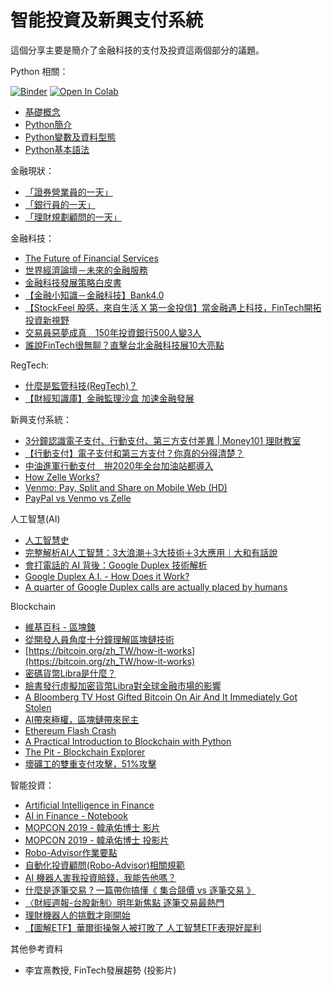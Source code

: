 # 智能投資及新興支付系統

這個分享主要是簡介了金融科技的支付及投資這兩個部分的議題。

Python 相關：

[![Binder](https://mybinder.org/badge_logo.svg)](https://mybinder.org/v2/gh/victorgau/fintech_investment_payment/master)
[![Open In Colab](https://colab.research.google.com/assets/colab-badge.svg)](https://colab.research.google.com/github/victorgau/fintech_investment_payment/)

* [基礎概念](http://bit.ly/2Xkl9IG)
* [Python簡介](http://bit.ly/2NNVswV)
* [Python變數及資料型態](http://bit.ly/2ps9US0)
* [Python基本語法](http://bit.ly/34pdlri)

金融現狀：

* [「證券營業員的一天」](https://www.youtube.com/watch?v=QhfXQRQHRgQ)
* [「銀行員的一天」](https://www.youtube.com/watch?v=N9kY6YAEuIk)
* [「理財規劃顧問的一天」](https://www.youtube.com/watch?v=aur-z_6sYyE)

金融科技：

* [The Future of Financial Services](http://www3.weforum.org/docs/WEF_The_future__of_financial_services.pdf)
* [世界經濟論壇－未來的金融服務](https://www.stockfeel.com.tw/2015%E5%B9%B4%E4%B8%96%E7%95%8C%E7%B6%93%E6%BF%9F%E8%AB%96%E5%A3%87%EF%BC%8D%E6%9C%AA%E4%BE%86%E7%9A%84%E9%87%91%E8%9E%8D%E6%9C%8D%E5%8B%99/)
* [金融科技發展策略白皮書](http://www.tfsr.org.tw/Uploads/files/1050518%E9%87%91%E8%9E%8D%E7%A7%91%E6%8A%80%E7%99%BC%E5%B1%95%E7%AD%96%E7%95%A5%E7%99%BD%E7%9A%AE%E6%9B%B8.pdf)
* [【金融小知識－金融科技】Bank4.0](https://www.youtube.com/watch?v=ddYeYnfMtuA)
* [【StockFeel 股感，來自生活 X 第一金投信】當金融遇上科技，FinTech開拓投資新視野](https://www.youtube.com/watch?v=j8le136cNKs)
* [交易員惡夢成真　150年投資銀行500人變3人](https://tw.appledaily.com/new/realtime/20180501/1344942/)
* [誰說FinTech很無聊？直擊台北金融科技展10大亮點](https://www.gvm.com.tw/article/69735)

RegTech:

* [什麼是監管科技(RegTech)？](https://www.inside.com.tw/article/7029-what-is-regtech)
* [【財經知識庫】金融監理沙盒 加速金融發展](https://www.youtube.com/watch?v=40il8F14VVA)

新興支付系統：

* [3分鐘認識電子支付、行動支付、第三方支付差異 | Money101 理財教室](https://www.youtube.com/watch?v=JUd2gCRpjnM)
* [【行動支付】電子支付和第三方支付？你真的分得清楚？](http://playlifecloud.com/20180514-payments/)
* [中油進軍行動支付　拚2020年全台加油站都導入](https://www.youtube.com/watch?v=Nn96PgHQtr4)
* [How Zelle Works?](https://www.youtube.com/watch?v=IDZa1wRsCYM)
* [Venmo: Pay, Split and Share on Mobile Web (HD)](https://www.youtube.com/watch?v=6kSk9sc6NTQ)
* [PayPal vs Venmo vs Zelle](https://zipbooks.com/blog/paypal-vs-venmo-vs-zelle/)

人工智慧(AI)

* [人工智慧史](https://zh.wikipedia.org/wiki/%E4%BA%BA%E5%B7%A5%E6%99%BA%E8%83%BD%E5%8F%B2)
* [完整解析AI人工智慧：3大浪潮＋3大技術＋3大應用｜大和有話說](https://dahetalk.com/2018/04/08/%E5%AE%8C%E6%95%B4%E8%A7%A3%E6%9E%90ai%E4%BA%BA%E5%B7%A5%E6%99%BA%E6%85%A7%EF%BC%9A3%E5%A4%A7%E6%B5%AA%E6%BD%AE%EF%BC%8B3%E5%A4%A7%E6%8A%80%E8%A1%93%EF%BC%8B3%E5%A4%A7%E6%87%89%E7%94%A8%EF%BD%9C/)
* [會打電話的 AI 背後：Google Duplex 技術解析](http://technews.tw/2018/05/10/google-duplex-an-ai-system-for-accomplishing-real-world-tasks-over-the-phone/)
* [Google Duplex A.I. - How Does it Work?](https://www.youtube.com/watch?v=IuIpgArEZig)
* [A quarter of Google Duplex calls are actually placed by humans](https://www.theverge.com/2019/5/22/18636138/google-duplex-human-callers-25-percent-ai-restaurant-booking)


Blockchain

* [維基百科 - 區塊鍊](https://zh.wikipedia.org/wiki/%E5%8C%BA%E5%9D%97%E9%93%BE)
* [從開發人員角度十分鐘理解區塊鏈技術](https://www.slideshare.net/WillHuangTW/blockchain-from-a-developers-perspective)
* [https://bitcoin.org/zh_TW/how-it-works](https://bitcoin.org/zh_TW/how-it-works)
* [密碼貨幣Libra是什麼？](https://www.bnext.com.tw/article/53751/what-is-facebook-libra-cryptocurrency)
* [臉書發行虛擬加密貨幣Libra對全球金融市場的影響](https://www.bankchb.com/chb_2a_resource/leap_do/gallery/1570093382019/68-9-%E5%B0%88%E9%A1%8C%E8%AD%AF%E8%BF%B0.pdf)
* [A Bloomberg TV Host Gifted Bitcoin On Air And It Immediately Got Stolen](https://www.businessinsider.com/bloomberg-matt-miller-bitcoin-gift-stolen-2013-12)
* [AI帶來極權，區塊鏈帶來民主](https://www.cw.com.tw/article/article.action?id=5092580)
* [Ethereum Flash Crash](https://www.cnbc.com/2017/06/22/ethereum-price-crash-10-cents-gdax-exchange-after-multimillion-dollar-trade.html)
* [A Practical Introduction to Blockchain with Python](http://adilmoujahid.com/posts/2018/03/intro-blockchain-bitcoin-python/)
* [The Pit - Blockchain Explorer](https://www.blockchain.com/explorer)
* [壞礦工的雙重支付攻擊，51%攻擊](https://www.bitcoin-info.guide/%E5%85%A5%E9%96%80%E6%8C%87%E5%BC%95/%E6%AF%94%E7%89%B9%E5%B9%A3%E9%81%8B%E4%BD%9C%E5%8E%9F%E7%90%86/%E9%9B%99%E9%87%8D%E6%94%AF%E4%BB%98%E6%94%BB%E6%93%8A)

智能投資：

* [Artificial Intelligence in Finance](https://hilpisch.com/pycontw.pdf)
* [AI in Finance - Notebook](https://hilpisch.com/pycontw.html)
* [MOPCON 2019 - 韓承佑博士 影片](https://www.youtube.com/watch?v=v7MgZLIc-ds)
* [MOPCON 2019 - 韓承佑博士 投影片](https://www.finlab.tw/slide_mopcon.pdf)
* [Robo-Advisor作業要點](http://www.selaw.com.tw/LawContent.aspx?LawID=G0103923)
* [自動化投資顧問(Robo-Advisor)相關規範](http://www.fsc.gov.tw/fckdowndoc?file=/01-1-5-13-%E5%B0%88%E9%A1%8C%E4%B8%80-%E8%87%AA%E5%8B%95%E5%8C%96%E6%8A%95%E8%B3%87%E9%A1%A7%E5%95%8F(Robo%20Advisor)%E7%9B%B8%E9%97%9C%E8%A6%8F%E7%AF%84.pdf&flag=doc)
* [AI 機器人害我投資賠錢，我能告他嗎？](https://www.techbang.com/posts/70447-ai-robot-made-me-invest-money-can-i-sue-him?fbclid=IwAR23GX9G22Qp_KamXzwJ6opEWl94DeHOmZhFdsY72WP2XDdY5i_1gH66yN0)
* [什麼是逐筆交易 ? 一篇帶你搞懂《 集合競價 vs 逐筆交易 》](https://nico-invest.com/2019/04/04/onebyone/)
* [〈財經週報-台股新制〉明年新焦點 逐筆交易最熱門](https://ec.ltn.com.tw/article/paper/1310044)
* [理財機器人的挑戰才剛開始](https://money.udn.com/money/story/5629/3617962)
* [【圖解ETF】華爾街操盤人被打敗了 人工智慧ETF表現好犀利](https://tw.news.yahoo.com/%E5%9C%96%E8%A7%A3etf-%E8%8F%AF%E7%88%BE%E8%A1%97%E6%93%8D%E7%9B%A4%E4%BA%BA%E8%A2%AB%E6%89%93%E6%95%97%E4%BA%86-%E4%BA%BA%E5%B7%A5%E6%99%BA%E6%85%A7etf%E8%A1%A8%E7%8F%BE%E5%A5%BD%E7%8A%80%E5%88%A9-230000446.html)

其他參考資料

* 李宜熹教授, FinTech發展趨勢 (投影片)